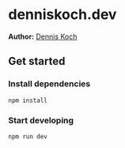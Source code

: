 # denniskoch.dev

__Author:__ [Dennis Koch](hey@denniskoch.dev)

## Get started
### Install dependencies
```
npm install
```

### Start developing
```
npm run dev
```
